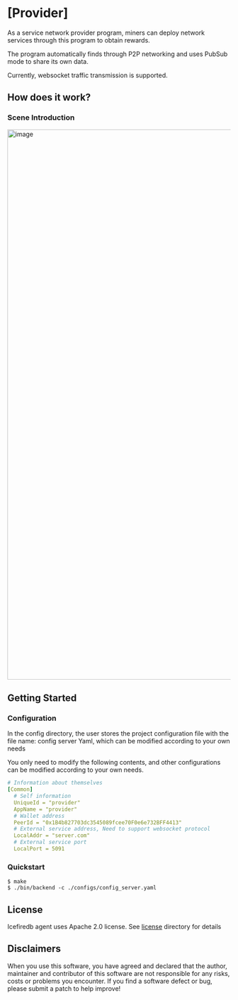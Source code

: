 # [Provider]

As a service network provider program, miners can deploy network services through this program to obtain rewards.

The program automatically finds through P2P networking and uses PubSub mode to share its own data.

Currently, websocket traffic transmission is supported.

## How does it work?

### Scene Introduction
<img width="1242" alt="image" src="https://user-images.githubusercontent.com/52234994/177236269-03fe1736-66ae-4388-9c3b-3f06f21f3427.png">

## Getting Started

### Configuration

In the config directory, the user stores the project configuration file with the file name: config server Yaml, which can be modified according to your own needs

You only need to modify the following contents, and other configurations can be modified according to your own needs.

```yaml
# Information about themselves
[Common]
  # Self information
  UniqueId = "provider"
  AppName = "provider"
  # Wallet address
  PeerId = "0x1B4b827703dc3545089fcee70F0e6e732BFF4413"
  # External service address, Need to support websocket protocol
  LocalAddr = "server.com"
  # External service port
  LocalPort = 5091
```

### Quickstart
```shell
$ make
$ ./bin/backend -c ./configs/config_server.yaml
```

## License
Icefiredb agent uses Apache 2.0 license. See [license](.License) directory for details

## Disclaimers
When you use this software, you have agreed and declared that the author, maintainer and contributor of this software are not responsible for any risks, costs or problems you encounter. If you find a software defect or bug, please submit a patch to help improve!
